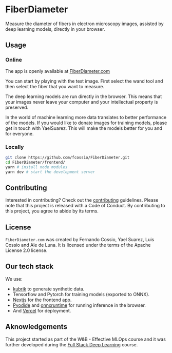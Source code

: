 # FiberDiameter

Measure the diameter of fibers in electron microscopy images, assisted by deep learning
models, directly in your browser.

## Usage

### Online

The app is openly available at [FiberDiameter.com](https://www.fiberdiameter.com)

You can start by playing with the test image. First select the wand tool and then select the fiber that you want to measure.

The deep learning models are run directly in the browser. This means that your images never leave your computer and your intellectual property is preserved.

In the world of machine learning more data translates to better performance of the models. If you would like to donate images for training models, please get in touch with YaelSuarez. This will make the models better for you and for everyone.

### Locally

```bash
git clone https://github.com/fcossio/FiberDiameter.git
cd FiberDiameter/frontend/
yarn # install node modules
yarn dev # start the development server
```

## Contributing

Interested in contributing? Check out the [contributing](CONTRIBUTING.md) guidelines.
Please note that this project is released with a Code of Conduct.
By contributing to this project, you agree to abide by its terms.

## License

`FiberDiameter.com` was created by Fernando Cossio, Yael Suarez, Luis Cossio and Ale de Luna.
It is licensed under the terms of the Apache License 2.0 license.

## Our tech stack

We use:
- [kubrik](https://kubric.readthedocs.io/en/latest/) to generate synthetic data.
- Tensorflow and Pytorch for training models (exported to ONNX).
- [Nextjs](https://vercel.com/) for the frontend app.
- [Pyodide](https://pyodide.org/) and [onnxruntime](https://onnxruntime.ai/) for running inference in the browser.
- And [Vercel](https://nextjs.org/) for deployment.

## Aknowledgements

This project started as part of the W&B - Effective MLOps course and it was further
developed during the
[Full Stack Deep Learning](https://fullstackdeeplearning.com/course/2022/) course.
